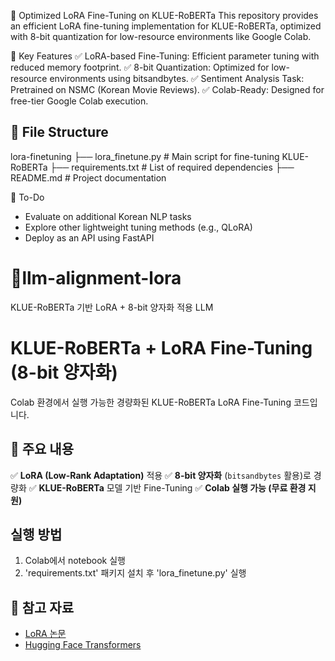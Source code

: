 🚀 Optimized LoRA Fine-Tuning on KLUE-RoBERTa
This repository provides an efficient LoRA fine-tuning implementation for KLUE-RoBERTa, optimized with 8-bit quantization for low-resource environments like Google Colab.

📌 Key Features
✅ LoRA-based Fine-Tuning: Efficient parameter tuning with reduced memory footprint.
✅ 8-bit Quantization: Optimized for low-resource environments using bitsandbytes.
✅ Sentiment Analysis Task: Pretrained on NSMC (Korean Movie Reviews).
✅ Colab-Ready: Designed for free-tier Google Colab execution.



## 📂 File Structure
lora-finetuning ├── lora_finetune.py # Main script for fine-tuning KLUE-RoBERTa ├── requirements.txt # List of required dependencies ├── README.md # Project documentation

📝 To-Do
- Evaluate on additional Korean NLP tasks
- Explore other lightweight tuning methods (e.g., QLoRA)
- Deploy as an API using FastAPI


# 🚀llm-alignment-lora
KLUE-RoBERTa 기반 LoRA + 8-bit 양자화 적용 LLM

# KLUE-RoBERTa + LoRA Fine-Tuning (8-bit 양자화)
Colab 환경에서 실행 가능한 경량화된 KLUE-RoBERTa LoRA Fine-Tuning 코드입니다.

## 📌 주요 내용
✅ **LoRA (Low-Rank Adaptation)** 적용
✅ **8-bit 양자화** (`bitsandbytes` 활용)로 경량화
✅ **KLUE-RoBERTa** 모델 기반 Fine-Tuning
✅ **Colab 실행 가능 (무료 환경 지원)**

## 실행 방법
1. Colab에서 notebook 실행
2. 'requirements.txt' 패키지 설치 후 'lora_finetune.py' 실행

## 🔗 참고 자료
- [LoRA 논문](https://arxiv.org/abs/2106.09685)
- [Hugging Face Transformers](https://huggingface.co/docs/transformers/index)
